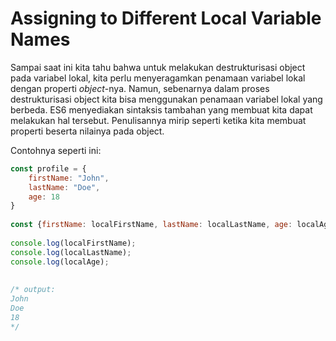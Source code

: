 # Assigning to Different Local Variable Names

Sampai saat ini kita tahu bahwa untuk melakukan destrukturisasi object pada variabel lokal, kita perlu menyeragamkan penamaan variabel lokal dengan properti _object_-nya. Namun, sebenarnya dalam proses destrukturisasi object kita bisa menggunakan penamaan variabel lokal yang berbeda. ES6 menyediakan sintaksis tambahan yang membuat kita dapat melakukan hal tersebut. Penulisannya mirip seperti ketika kita membuat properti beserta nilainya pada object.

Contohnya seperti ini:

```javascript
const profile = {
    firstName: "John",
    lastName: "Doe",
    age: 18
}
 
const {firstName: localFirstName, lastName: localLastName, age: localAge} = profile;
 
console.log(localFirstName);
console.log(localLastName);
console.log(localAge);
 
 
/* output:
John
Doe
18
*/
```

